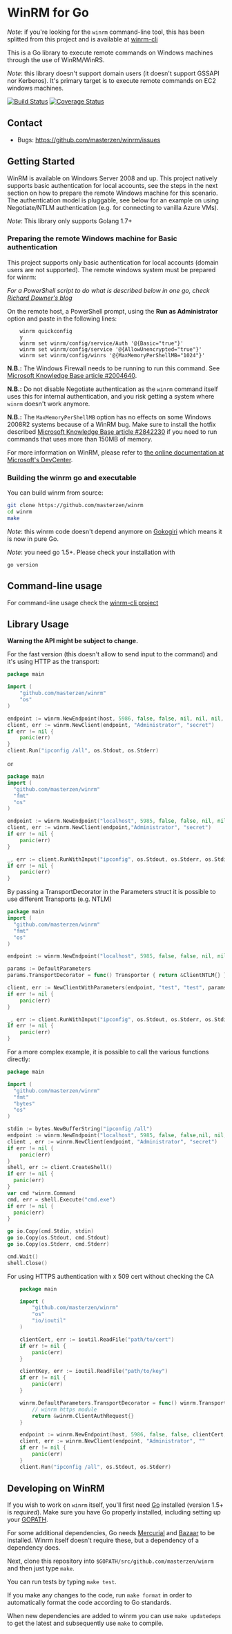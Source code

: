 # WinRM for Go

_Note_: if you're looking for the `winrm` command-line tool, this has been splitted from this project and is available at [winrm-cli](https://github.com/masterzen/winrm-cli)

This is a Go library to execute remote commands on Windows machines through
the use of WinRM/WinRS.

_Note_: this library doesn't support domain users (it doesn't support GSSAPI nor Kerberos). It's primary target is to execute remote commands on EC2 windows machines.

[![Build Status](https://travis-ci.org/masterzen/winrm.svg?branch=master)](https://travis-ci.org/masterzen/winrm)
[![Coverage Status](https://coveralls.io/repos/masterzen/winrm/badge.png)](https://coveralls.io/r/masterzen/winrm)

## Contact

- Bugs: https://github.com/masterzen/winrm/issues


## Getting Started
WinRM is available on Windows Server 2008 and up. This project natively supports basic authentication for local accounts, see the steps in the next section on how to prepare the remote Windows machine for this scenario. The authentication model is pluggable, see below for an example on using Negotiate/NTLM authentication (e.g. for connecting to vanilla Azure VMs).

_Note_: This library only supports Golang 1.7+

### Preparing the remote Windows machine for Basic authentication
This project supports only basic authentication for local accounts (domain users are not supported). The remote windows system must be prepared for winrm:

_For a PowerShell script to do what is described below in one go, check [Richard Downer's blog](http://www.frontiertown.co.uk/2011/12/overthere-control-windows-from-java/)_

On the remote host, a PowerShell prompt, using the __Run as Administrator__ option and paste in the following lines:

		winrm quickconfig
		y
		winrm set winrm/config/service/Auth '@{Basic="true"}'
		winrm set winrm/config/service '@{AllowUnencrypted="true"}'
		winrm set winrm/config/winrs '@{MaxMemoryPerShellMB="1024"}'

__N.B.:__ The Windows Firewall needs to be running to run this command. See [Microsoft Knowledge Base article #2004640](http://support.microsoft.com/kb/2004640).

__N.B.:__ Do not disable Negotiate authentication as the `winrm` command itself uses this for internal authentication, and you risk getting a system where `winrm` doesn't work anymore.

__N.B.:__ The `MaxMemoryPerShellMB` option has no effects on some Windows 2008R2 systems because of a WinRM bug. Make sure to install the hotfix described [Microsoft Knowledge Base article #2842230](http://support.microsoft.com/kb/2842230) if you need to run commands that uses more than 150MB of memory.

For more information on WinRM, please refer to <a href="http://msdn.microsoft.com/en-us/library/windows/desktop/aa384426(v=vs.85).aspx">the online documentation at Microsoft's DevCenter</a>.

### Building the winrm go and executable

You can build winrm from source:

```sh
git clone https://github.com/masterzen/winrm
cd winrm
make
```

_Note_: this winrm code doesn't depend anymore on [Gokogiri](https://github.com/moovweb/gokogiri) which means it is now in pure Go.

_Note_: you need go 1.5+. Please check your installation with

```
go version
```

## Command-line usage

For command-line usage check the [winrm-cli project](https://github.com/masterzen/winrm-cli)

## Library Usage

**Warning the API might be subject to change.**

For the fast version (this doesn't allow to send input to the command) and it's using HTTP as the transport:

```go
package main

import (
	"github.com/masterzen/winrm"
	"os"
)

endpoint := winrm.NewEndpoint(host, 5986, false, false, nil, nil, nil, 0)
client, err := winrm.NewClient(endpoint, "Administrator", "secret")
if err != nil {
	panic(err)
}
client.Run("ipconfig /all", os.Stdout, os.Stderr)
```

or
```go
package main
import (
  "github.com/masterzen/winrm"
  "fmt"
  "os"
)

endpoint := winrm.NewEndpoint("localhost", 5985, false, false, nil, nil, nil, 0)
client, err := winrm.NewClient(endpoint,"Administrator", "secret")
if err != nil {
	panic(err)
}

_, err := client.RunWithInput("ipconfig", os.Stdout, os.Stderr, os.Stdin)
if err != nil {
	panic(err)
}

```

By passing a TransportDecorator in the Parameters struct it is possible to use different Transports (e.g. NTLM)

```go
package main
import (
  "github.com/masterzen/winrm"
  "fmt"
  "os"
)

endpoint := winrm.NewEndpoint("localhost", 5985, false, false, nil, nil, nil, 0)

params := DefaultParameters
params.TransportDecorator = func() Transporter { return &ClientNTLM{} }

client, err := NewClientWithParameters(endpoint, "test", "test", params)
if err != nil {
	panic(err)
}

_, err := client.RunWithInput("ipconfig", os.Stdout, os.Stderr, os.Stdin)
if err != nil {
	panic(err)
}

```

For a more complex example, it is possible to call the various functions directly:

```go
package main

import (
  "github.com/masterzen/winrm"
  "fmt"
  "bytes"
  "os"
)

stdin := bytes.NewBufferString("ipconfig /all")
endpoint := winrm.NewEndpoint("localhost", 5985, false, false,nil, nil, nil, 0)
client , err := winrm.NewClient(endpoint, "Administrator", "secret")
if err != nil {
	panic(err)
}
shell, err := client.CreateShell()
if err != nil {
  panic(err)
}
var cmd *winrm.Command
cmd, err = shell.Execute("cmd.exe")
if err != nil {
  panic(err)
}

go io.Copy(cmd.Stdin, stdin)
go io.Copy(os.Stdout, cmd.Stdout)
go io.Copy(os.Stderr, cmd.Stderr)

cmd.Wait()
shell.Close()
```

For using HTTPS authentication with x 509 cert without checking the CA
```go
	package main

	import (
		"github.com/masterzen/winrm"
		"os"
		"io/ioutil"
	)

	clientCert, err := ioutil.ReadFile("path/to/cert")
	if err != nil {
		panic(err)
	}

	clientKey, err := ioutil.ReadFile("path/to/key")
	if err != nil {
		panic(err)
	}

	winrm.DefaultParameters.TransportDecorator = func() winrm.Transporter {
		// winrm https module
		return &winrm.ClientAuthRequest{}
	}

	endpoint := winrm.NewEndpoint(host, 5986, false, false, clientCert, clientKey, nil, 0)
	client, err := winrm.NewClient(endpoint, "Administrator", ""
	if err != nil {
		panic(err)
	}
	client.Run("ipconfig /all", os.Stdout, os.Stderr)
```

## Developing on WinRM

If you wish to work on `winrm` itself, you'll first need [Go](http://golang.org)
installed (version 1.5+ is _required_). Make sure you have Go properly installed,
including setting up your [GOPATH](http://golang.org/doc/code.html#GOPATH).

For some additional dependencies, Go needs [Mercurial](http://mercurial.selenic.com/)
and [Bazaar](http://bazaar.canonical.com/en/) to be installed.
Winrm itself doesn't require these, but a dependency of a dependency does.

Next, clone this repository into `$GOPATH/src/github.com/masterzen/winrm` and
then just type `make`.

You can run tests by typing `make test`.

If you make any changes to the code, run `make format` in order to automatically
format the code according to Go standards.

When new dependencies are added to winrm you can use `make updatedeps` to
get the latest and subsequently use `make` to compile.
